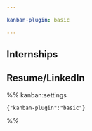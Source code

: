 ```yaml
---

kanban-plugin: basic

---
```


## Internships



## Resume/LinkedIn





%% kanban:settings
```
{"kanban-plugin":"basic"}
```
%%